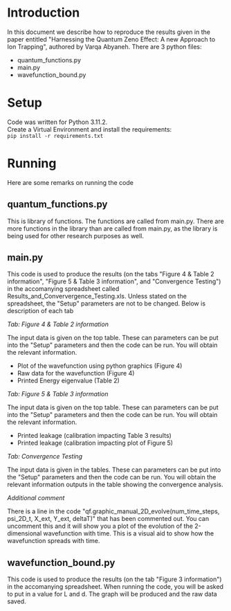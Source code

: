 # Introduction
In this document we describe how to reproduce the results given in the paper entitled "Harnessing the Quantum Zeno Effect: A new Approach to Ion Trapping", authored by Varqa Abyaneh. There are 3 python files:

* quantum_functions.py
* main.py
* wavefunction_bound.py

# Setup
Code was written for Python 3.11.2.  
Create a Virtual Environment and install the requirements:  
`pip install -r requirements.txt`


# Running
Here are some remarks on running the code

## quantum_functions.py

This is library of functions. The functions are called from main.py. There are more functions in the library than are called from main.py, as the library is being used for other research purposes as well. 

## main.py
This code is used to produce the results (on the tabs "Figure 4 & Table 2 information", "Figure 5 & Table 3 information", and "Convergence Testing") in the accomanying spreadsheet called Results_and_Conververgence_Testing.xls. Unless stated on the spreadsheet, the "Setup" parameters are not to be changed.  Below is description of each tab

*Tab: Figure 4 & Table 2 information*  

The input data is given on the top table. These can parameters can be put into the "Setup" parameters and then the code can be run. You will obtain the relevant information.

* Plot of the wavefunction using python graphics (Figure 4)
* Raw data for the wavefunction (Figure 4)
* Printed Energy eigenvalue (Table 2)

*Tab: Figure 5 & Table 3 information*  

The input data is given on the top table. These can parameters can be put into the "Setup" parameters and then the code can be run. You will obtain the relevant information.

* Printed leakage (calibration impacting Table 3 results)
* Printed leakage (calibration impacting plot of Figure 5)

*Tab: Convergence Testing*  

The input data is given in the tables. These can parameters can be put into the "Setup" parameters and then the code can be run. You will obtain the relevant information outputs in the table showing the convergence analysis. 

*Additional comment*  

There is a line in the code "qf.graphic_manual_2D_evolve(num_time_steps, psi_2D_t, X_ext, Y_ext, deltaT)" that has been commented out. You can uncomment this and it will show you a plot of the evolution of the 2-dimensional wavefunction with time. This is a visual aid to show how the wavefunction spreads with time. 

## wavefunction_bound.py
This code is used to produce the results (on the tab "Figure 3 information") in the accomanying spreadsheet. When running the code, you will be asked to put in a value for L and d. The graph will be produced and the raw data saved. 

